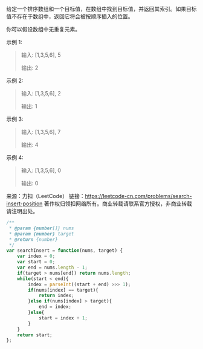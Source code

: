 给定一个排序数组和一个目标值，在数组中找到目标值，并返回其索引。如果目标值不存在于数组中，返回它将会被按顺序插入的位置。

你可以假设数组中无重复元素。

示例 1:

> 输入: [1,3,5,6], 5
>
> 输出: 2

示例 2:

> 输入: [1,3,5,6], 2
>
> 输出: 1

示例 3:

> 输入: [1,3,5,6], 7
>
> 输出: 4

示例 4:

> 输入: [1,3,5,6], 0
>
> 输出: 0

来源：力扣（LeetCode）
链接：https://leetcode-cn.com/problems/search-insert-position
著作权归领扣网络所有。商业转载请联系官方授权，非商业转载请注明出处。

```javascript
/**
 * @param {number[]} nums
 * @param {number} target
 * @return {number}
 */
var searchInsert = function(nums, target) {
    var index = 0;
    var start = 0;
    var end = nums.length - 1;
    if(target > nums[end]) return nums.length;
    while(start < end){
        index = parseInt((start + end) >>> 1);
        if(nums[index] == target){
            return index;
        }else if(nums[index] > target){
            end = index;
        }else{
            start = index + 1;
        }
    }
    return start;
};
```

